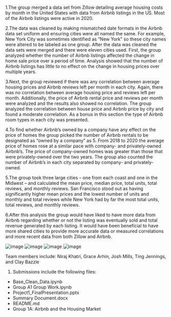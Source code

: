 1.The group merged a data set from Zillow detailing average housing costs by month in the United States with data from Airbnb listings in the US.  Most of the Airbnb listings were active in 2020.

2.The data was cleaned by making mismatched date formats in the Airbnb data set uniform and ensuring cities were all named the same.  For example, New York City was sometimes identified as “New York” so these city names were altered to be labeled as one group.  After the data was cleaned the data sets were merged and there were eleven cities used.
First, the group analyzed whether the number of Airbnb listings affected the change in home sale price over a period of time.  Analysis showed that the number of Airbnb listings has little to no effect on the change in housing prices over multiple years.

3.Next, the group reviewed if there was any correlation between average housing prices and Airbnb reviews left per month in each city.  Again, there was no correlation between average housing price and reviews left per month.  Additionally, the price of Airbnb rental price and reviews per month were analyzed and the results also showed no correlation.
The group analyzed the correlation between house price and Airbnb price by city and found a moderate correlation.  As a bonus in this section the type of Airbnb room types in each city was presented.  

4.To find whether Airbnb’s owned by a company have any effect on the price of homes the group picked the number of Airbnb rentals to be designated as “owned by a company” as 5.  From 2018 to 2020 the average price of homes rose at a similar pace with company- and privately-owned Airbnb’s.  The price of company-owned homes was greater than those that were privately-owned over the two years.  The group also counted the number of Airbnb’s in each city separated by company- and privately-owned.

5.The group took three large cities – one from each coast and one in the Midwest – and calculated the mean price, median price, total units, total reviews, and monthly reviews.  San Francisco stood out as having significantly higher mean prices and the lowest number of units and monthly and total reviews while New York had by far the most total units, total reviews, and monthly reviews.

6.After this analysis the group would have liked to have more data from Airbnb regarding whether or not the listing was eventually sold and total revenue generated by each listing.  It would have been beneficial to have more shared cities to provide more accurate data or measured correlations and more recent data from both Zillow and Airbnb.


![image](https://user-images.githubusercontent.com/68715598/124608064-67742100-de3c-11eb-8ba6-04d406bc4cc0.png)
![image](https://user-images.githubusercontent.com/68715598/124608143-79ee5a80-de3c-11eb-92e6-cfbad628d40d.png)
![image](https://user-images.githubusercontent.com/68715598/124608179-81156880-de3c-11eb-8766-f1b1959725b0.png)
![image](https://user-images.githubusercontent.com/68715598/124609090-4eb83b00-de3d-11eb-919a-db7a4d0f3bb8.png)

Team members include: Niraj Khatri, Grace Arhin, Josh Mills, Ting Jennings, and Clay Bazzle

1. Submissions include the following files:
- Base_Clean_Data.ipynb
- Group A1 Group Work.ipynb
- Project1_FinalPresentation.pptx
- Summary Document.docx
- README.md
- Group 1A: Airbnb and the Housing Market







